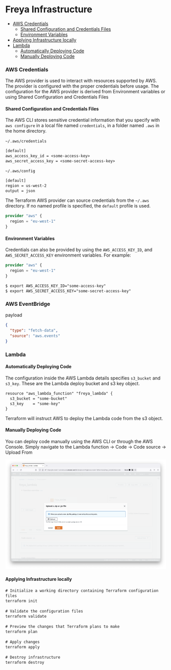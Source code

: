# Freya Infrastructure

* [AWS Credentials](#aws-credentials)
  * [Shared Configuration and Credentials Files](#shared-configuration-and-credentials-files)
  * [Environment Variables](#environment-variables)
* [Applying Infrastructure locally](#applying-infrastructure-locally)
* [Lambda](#lambda)
  * [Automatically Deploying Code](#automatically-deploying-code)
  * [Manually Deploying Code](#manually-deploying-code)

### AWS Credentials
The AWS provider is used to interact with resources supported by AWS. The provider
is configured with the proper credentials before usage. The configuration for the AWS
provider is derived from Environment variables or using Shared Configuration and Credentials Files

#### Shared Configuration and Credentials Files
The AWS CLI stores sensitive credential information that you specify with `aws configure` in a local
file named `credentials`, in a folder named `.aws` in the home directory.

`~/.aws/credentials`
```shell
[default]
aws_access_key_id = <some-access-key>
aws_secret_access_key = <some-secret-access-key>
```
`~/.aws/config`
```shell
[default]
region = us-west-2
output = json
```

The Terraform AWS provider can source credentials from the `~/.aws` directory. If no named profile
is specified, the `default` profile is used.
```terraform
provider "aws" {
  region = "eu-west-1"
}
```

#### Environment Variables
Credentials can also be provided by using the `AWS_ACCESS_KEY_ID`, and `AWS_SECRET_ACCESS_KEY` environment variables.
For example:
```terraform
provider "aws" {
  region = "eu-west-1"
}
```
```shell
$ export AWS_ACCESS_KEY_ID="some-access-key"
$ export AWS_SECRET_ACCESS_KEY="some-secret-access-key"
```

### AWS EventBridge
payload
```json
{
  "type": "fetch-data",
  "source": "aws.events"
}
```

### Lambda
#### Automatically Deploying Code
The configuration inside the AWS Lambda details specifies `s3_bucket` and `s3_key`. These 
are the Lambda deploy bucket and s3 key object. 
```shell
resource "aws_lambda_function" "freya_lambda" {
  s3_bucket = "some-bucket"
  s3_key    = "some-key"
}
```
Terraform will instruct AWS to deploy the Lambda code from the s3 object. 

#### Manually Deploying Code
You can deploy code manually using the AWS CLI or through the AWS Console. 
Simply navigate to the Lambda function → Code → Code source → Upload From 

![](../resources/manually-upload-lambda-code.png)

#### Applying Infrastructure locally

```shell
# Initialize a working directory containing Terraform configuration files
terraform init

# Validate the configuration files
terraform validate 

# Preview the changes that Terraform plans to make
terraform plan

# Apply changes
terraform apply

# Destroy infrastructure
terraform destroy
```
